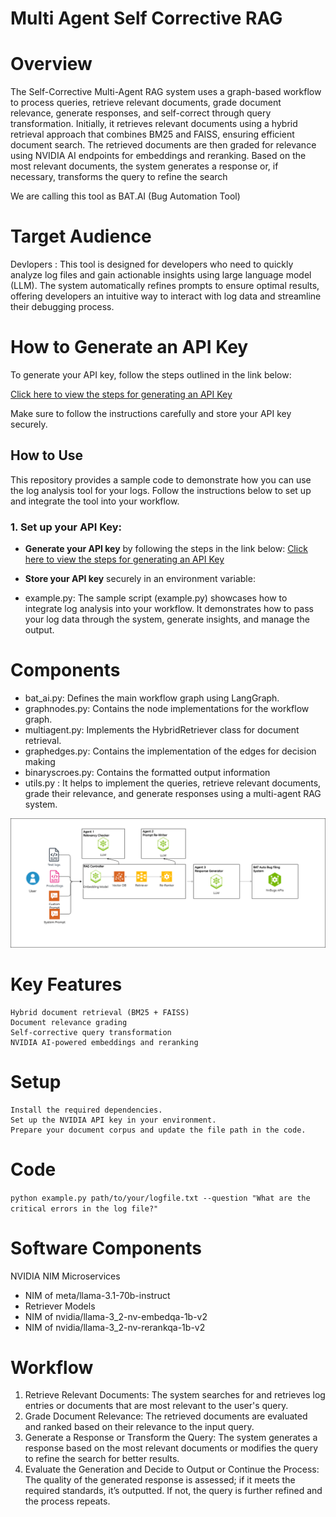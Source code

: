 # Multi Agent Self Corrective RAG

# Overview

The Self-Corrective Multi-Agent RAG system uses a graph-based workflow to process queries, retrieve relevant documents, grade document relevance, generate responses, and self-correct through query transformation. Initially, it retrieves relevant documents using a hybrid retrieval approach that combines BM25 and FAISS, ensuring efficient document search. The retrieved documents are then graded for relevance using NVIDIA AI endpoints for embeddings and reranking. Based on the most relevant documents, the system generates a response or, if necessary, transforms the query to refine the search

We are calling this tool as BAT.AI (Bug Automation Tool)
# Target Audience
Devlopers : This tool is designed for developers who need to quickly analyze log files and gain actionable insights using large language model (LLM). The system automatically refines prompts to ensure optimal results, offering developers an intuitive way to interact with log data and streamline their debugging process.  

# How to Generate an API Key
To generate your API key, follow the steps outlined in the link below:

[Click here to view the steps for generating an API Key](https://docs.nvidia.com/nim/large-language-models/latest/getting-started.html#generate-an-api-key)

Make sure to follow the instructions carefully and store your API key securely.

## How to Use

This repository provides a sample code to demonstrate how you can use the log analysis tool for your logs. Follow the instructions below to set up and integrate the tool into your workflow.

### 1. Set up your API Key:

- **Generate your API key** by following the steps in the link below:
  [Click here to view the steps for generating an API Key](https://docs.nvidia.com/nim/large-language-models/latest/getting-started.html#generate-an-api-key)

- **Store your API key** securely in an environment variable:
- example.py: The sample script (example.py) showcases how to integrate log analysis into your workflow. It demonstrates how to pass your log data through the system, generate insights, and manage the output.
# Components
- bat_ai.py: Defines the main workflow graph using LangGraph.
- graphnodes.py: Contains the node implementations for the workflow graph.
- multiagent.py: Implements the HybridRetriever class for document retrieval.
- graphedges.py: Contains the implementation of the edges for decision making 
- binaryscroes.py: Contains the formatted output information
- utils.py : It helps to implement the queries, retrieve relevant documents, grade their relevance, and generate responses using a multi-agent RAG system.

    
![SW Architecture](<BAT.AI SW Architecture Diagram.drawio.png>)

# Key Features
    Hybrid document retrieval (BM25 + FAISS)
    Document relevance grading
    Self-corrective query transformation
    NVIDIA AI-powered embeddings and reranking
    
# Setup
    Install the required dependencies.
    Set up the NVIDIA API key in your environment.
    Prepare your document corpus and update the file path in the code.


# Code
`python example.py path/to/your/logfile.txt --question "What are the critical errors in the log file?"`

# Software Components
NVIDIA NIM Microservices
- NIM of meta/llama-3.1-70b-instruct
- Retriever Models
- NIM of nvidia/llama-3_2-nv-embedqa-1b-v2
- NIM of nvidia/llama-3_2-nv-rerankqa-1b-v2


# Workflow

1. Retrieve Relevant Documents:
    The system searches for and retrieves log entries or documents that are most relevant to the user's query.
2. Grade Document Relevance:
    The retrieved documents are evaluated and ranked based on their relevance to the input query.
3. Generate a Response or Transform the Query:
    The system generates a response based on the most relevant documents or modifies the query to refine the search for better results.
4. Evaluate the Generation and Decide to Output or Continue the Process:
    The quality of the generated response is assessed; if it meets the required standards, it’s outputted. If not, the query is further refined and the process repeats.

